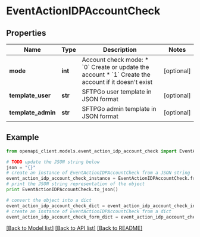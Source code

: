 # EventActionIDPAccountCheck


## Properties
Name | Type | Description | Notes
------------ | ------------- | ------------- | -------------
**mode** | **int** | Account check mode:   * &#x60;0&#x60; Create or update the account   * &#x60;1&#x60; Create the account if it doesn&#39;t exist  | [optional]
**template_user** | **str** | SFTPGo user template in JSON format | [optional]
**template_admin** | **str** | SFTPGo admin template in JSON format | [optional]

## Example

```python
from openapi_client.models.event_action_idp_account_check import EventActionIDPAccountCheck

# TODO update the JSON string below
json = "{}"
# create an instance of EventActionIDPAccountCheck from a JSON string
event_action_idp_account_check_instance = EventActionIDPAccountCheck.from_json(json)
# print the JSON string representation of the object
print EventActionIDPAccountCheck.to_json()

# convert the object into a dict
event_action_idp_account_check_dict = event_action_idp_account_check_instance.to_dict()
# create an instance of EventActionIDPAccountCheck from a dict
event_action_idp_account_check_form_dict = event_action_idp_account_check.from_dict(event_action_idp_account_check_dict)
```
[[Back to Model list]](../README.md#documentation-for-models) [[Back to API list]](../README.md#documentation-for-api-endpoints) [[Back to README]](../README.md)
